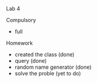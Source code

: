 
Lab 4

Compulsory
- full 

Homework
- created the class (done)
- query (done)
- random name generator (done)
- solve the proble (yet to do)
